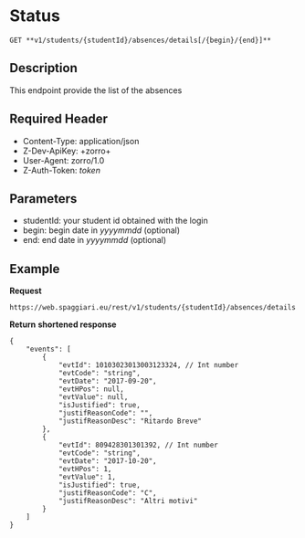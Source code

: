 # Status

    GET **v1/students/{studentId}/absences/details[/{begin}/{end}]**

## Description
This endpoint provide the list of the absences

## Required Header
* Content-Type: application/json
* Z-Dev-ApiKey: +zorro+
* User-Agent: zorro/1.0
* Z-Auth-Token: *token*

## Parameters
* studentId: your student id obtained with the login
* begin: begin date in *yyyymmdd* (optional)
* end: end date in *yyyymmdd* (optional)

## Example
**Request**

    https://web.spaggiari.eu/rest/v1/students/{studentId}/absences/details

**Return** __shortened response__
``` jsonc
{
	"events": [
		{
			"evtId": 10103023013003123324, // Int number
			"evtCode": "string",
			"evtDate": "2017-09-20",
			"evtHPos": null,
			"evtValue": null,
			"isJustified": true,
			"justifReasonCode": "",
			"justifReasonDesc": "Ritardo Breve"
		},
		{
			"evtId": 809428301301392, // Int number
			"evtCode": "string",
			"evtDate": "2017-10-20",
			"evtHPos": 1,
			"evtValue": 1,
			"isJustified": true,
			"justifReasonCode": "C",
			"justifReasonDesc": "Altri motivi"
		}
	]
}
```
